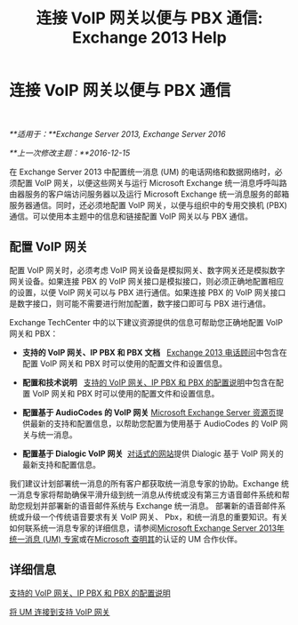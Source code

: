 ﻿---
title: '连接 VoIP 网关以便与 PBX 通信: Exchange 2013 Help'
TOCTitle: 连接 VoIP 网关以便与 PBX 通信
ms:assetid: 76bcdc54-3ec2-408a-bdbe-37826580dd62
ms:mtpsurl: https://technet.microsoft.com/zh-cn/library/Aa998872(v=EXCHG.150)
ms:contentKeyID: 50556601
ms.date: 05/21/2018
mtps_version: v=EXCHG.150
ms.translationtype: MT
---

# 连接 VoIP 网关以便与 PBX 通信

 

_**适用于：**Exchange Server 2013, Exchange Server 2016_

_**上一次修改主题：**2016-12-15_

在 Exchange Server 2013 中配置统一消息 (UM) 的电话网络和数据网络时，必须配置 VoIP 网关，以便这些网关与运行 Microsoft Exchange 统一消息呼呼叫路由器服务的客户端访问服务器以及运行 Microsoft Exchange 统一消息服务的邮箱服务器通信。同时，还必须地配置 VoIP 网关，以便与组织中的专用交换机 (PBX) 通信。可以使用本主题中的信息和链接配置 VoIP 网关以与 PBX 通信。

## 配置 VoIP 网关

配置 VoIP 网关时，必须考虑 VoIP 网关设备是模拟网关、数字网关还是模拟数字网关设备。如果连接 PBX 的 VoIP 网关接口是模拟接口，则必须正确地配置相应的设置，以便 VoIP 网关可以与 PBX 进行通信。如果连接 PBX 的 VoIP 网关接口是数字接口，则可能不需要进行附加配置，数字接口即可与 PBX 进行通信。

Exchange TechCenter 中的以下建议资源提供的信息可帮助您正确地配置 VoIP 网关和 PBX：

  - **支持的 VoIP 网关、IP PBX 和 PBX 文档**   [Exchange 2013 电话顾问](telephony-advisor-for-exchange-2013-exchange-2013-help.md)中包含在配置 VoIP 网关和 PBX 时可以使用的配置文件和设置信息。

  - **配置和技术说明**   [支持的 VoIP 网关、IP PBX 和 PBX 的配置说明](configuration-notes-for-supported-voip-gateways-ip-pbxs-and-pbxs-exchange-2013-help.md)中包含在配置 VoIP 网关和 PBX 时可以使用的配置文件和设置信息。

  - **配置基于 AudioCodes 的 VoIP 网关** [Microsoft Exchange Server 资源页](https://www.audiocodes.com/solutions/microsoft/exchange-server)提供最新的支持和配置信息，以帮助您配置为使用基于 AudioCodes 的 VoIP 网关与统一消息。

  - **配置基于 Dialogic VoIP 网关**  [对话式的网站](https://www.dialogic.com/)提供 Dialogic 基于 VoIP 网关的最新支持和配置信息。

我们建议计划部署统一消息的所有客户都获取统一消息专家的协助。Exchange 统一消息专家将帮助确保平滑升级到统一消息从传统或没有第三方语音邮件系统和帮助您规划并部署新的语音邮件系统与 Exchange 统一消息。 部署新的语音邮件系统或升级一个传统语音要求有关 VoIP 网关、 Pbx，和统一消息的重要知识。有关如何联系统一消息专家的详细信息，请参阅[Microsoft Exchange Server 2013年统一消息 (UM) 专家](http://go.microsoft.com/fwlink/p/?linkid=262708)或在[Microsoft 查明其](https://go.microsoft.com/fwlink/p/?linkid=261951)的认证的 UM 合作伙伴。

## 详细信息

[支持的 VoIP 网关、IP PBX 和 PBX 的配置说明](configuration-notes-for-supported-voip-gateways-ip-pbxs-and-pbxs-exchange-2013-help.md)

[将 UM 连接到支持 VoIP 网关](connect-um-to-a-supported-voip-gateway-exchange-2013-help.md)

